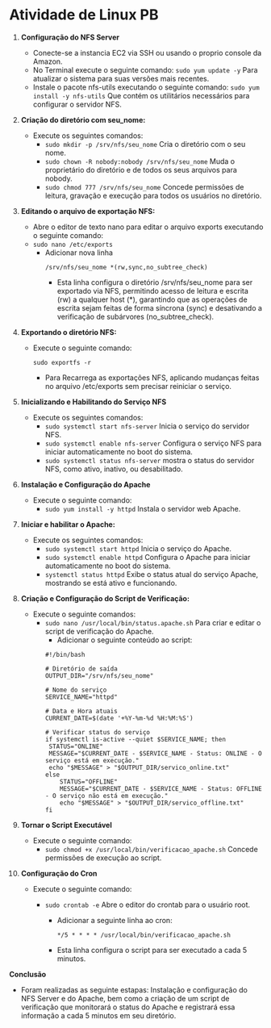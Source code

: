 # Atividade de Linux PB

1. **Configuração do NFS Server**
    - Conecte-se a instancia EC2 via SSH ou usando o proprio console da Amazon.
    - No Terminal execute o seguinte comando: `sudo yum update -y` Para atualizar o sistema para suas versões mais recentes. 
    - Instale o pacote nfs-utils executando o seguinte comando: `sudo yum install -y nfs-utils` Que contém os utilitários necessários para configurar o servidor NFS.
    
2. **Criação do diretório com seu_nome:**
    - Execute os seguintes comandos:
       - `sudo mkdir -p /srv/nfs/seu_nome` Cria o diretório com o seu nome.
       - `sudo chown -R nobody:nobody /srv/nfs/seu_nome` Muda o proprietário do diretório e de todos os seus arquivos para nobody.
       - `sudo chmod 777 /srv/nfs/seu_nome` Concede permissões de leitura, gravação e execução para todos os usuários no diretório.
         
4. **Editando o arquivo de exportação NFS:**
    - Abre o editor de texto nano para editar o arquivo exports executando o seguinte comando: 
    - `sudo nano /etc/exports` 
       - Adicionar nova linha
            ```
            /srv/nfs/seu_nome *(rw,sync,no_subtree_check)
          ```
         - Esta linha configura o diretório /srv/nfs/seu_nome para ser exportado via NFS, permitindo acesso de leitura e escrita (rw) a qualquer host (*), garantindo que as operações de escrita sejam feitas de forma síncrona (sync) e desativando a verificação de subárvores (no_subtree_check).

5. **Exportando o diretório NFS:**
    - Execute o seguinte comando:
       ```
       sudo exportfs -r
       ```
         - Para Recarrega as exportações NFS, aplicando mudanças feitas no arquivo /etc/exports sem precisar reiniciar o serviço.
  
6. **Inicializando e Habilitando do Serviço NFS**
    - Execute os seguintes comandos:
       - `sudo systemctl start nfs-server` Inicia o serviço do servidor NFS.
       - `sudo systemctl enable nfs-server` Configura o serviço NFS para iniciar automaticamente no boot do sistema.
       - `sudo systemctl status nfs-server` mostra o status do servidor NFS, como ativo, inativo, ou desabilitado.

7. **Instalação e Configuração do Apache**
    - Execute o seguinte comando:
       - `sudo yum install -y httpd` Instala o servidor web Apache.

8. **Iniciar e habilitar o Apache:**
    - Execute os seguintes comandos:
       - `sudo systemctl start httpd` Inicia o serviço do Apache.
       - `sudo systemctl enable httpd` Configura o Apache para iniciar automaticamente no boot do sistema.
       - `systemctl status httpd`  Exibe o status atual do serviço Apache, mostrando se está ativo e funcionando.

9. **Criação e Configuração do Script de Verificação:**
    - Execute o seguinte comandos:
       - `sudo nano /usr/local/bin/status.apache.sh` Para criar e editar o script de verificação do Apache.
         - Adicionar o seguinte conteúdo ao script:
         ```
         #!/bin/bash

         # Diretório de saída
         OUTPUT_DIR="/srv/nfs/seu_nome"

         # Nome do serviço
         SERVICE_NAME="httpd"

         # Data e Hora atuais
         CURRENT_DATE=$(date '+%Y-%m-%d %H:%M:%S')

         # Verificar status do serviço
         if systemctl is-active --quiet $SERVICE_NAME; then
          STATUS="ONLINE"
          MESSAGE="$CURRENT_DATE - $SERVICE_NAME - Status: ONLINE - O serviço está em execução."
          echo "$MESSAGE" > "$OUTPUT_DIR/servico_online.txt"
         else
             STATUS="OFFLINE"
             MESSAGE="$CURRENT_DATE - $SERVICE_NAME - Status: OFFLINE - O serviço não está em execução."
             echo "$MESSAGE" > "$OUTPUT_DIR/servico_offline.txt"
         fi
         ```
10. **Tornar o Script Executável**
    - Execute o seguinte comando:
        - `sudo chmod +x /usr/local/bin/verificacao_apache.sh` Concede permissões de execução ao script.

12. **Configuração do Cron**
    - Execute o seguinte comando:
        - `sudo crontab -e` Abre o editor do crontab para o usuário root.

          - Adicionar a seguinte linha ao cron:
              ```
              */5 * * * * /usr/local/bin/verificacao_apache.sh
              ``` 
           - Esta linha configura o script para ser executado a cada 5 minutos.

**Conclusão**
  - Foram realizadas as seguinte estapas: Instalação e configuração do NFS Server e do Apache, bem como a criação de um script de verificação que monitorará o status do Apache e registrará essa informação a cada 5 minutos em seu diretório.
